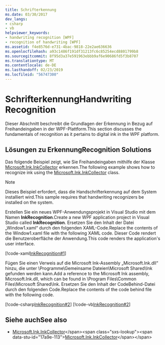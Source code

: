 ```yaml
---
title: Schrifterkennung
ms.date: 03/30/2017
dev_langs:
- csharp
- vb
helpviewer_keywords:
- handwriting recognition [WPF]
- recognition of handwriting [WPF]
ms.assetid: f4e8576d-e731-4bac-9818-22e2ae636636
ms.openlocfilehash: a93c1486f191df31213fc6c85254ecd8801799b8
ms.sourcegitcommit: 8f95d3a37e591963ebbb9af6e90686fd5f3b8707
ms.translationtype: MT
ms.contentlocale: de-DE
ms.lasthandoff: 02/23/2019
ms.locfileid: "56747300"
---
```

# <a name="handwriting-recognition"></a><span data-ttu-id="17a9e-102">Schrifterkennung</span><span class="sxs-lookup"><span data-stu-id="17a9e-102">Handwriting Recognition</span></span>
<span data-ttu-id="17a9e-103">Dieser Abschnitt beschreibt die Grundlagen der Erkennung in Bezug auf Freihandeingaben in der WPF-Plattform.</span><span class="sxs-lookup"><span data-stu-id="17a9e-103">This section discusses the fundamentals of recognition as it pertains to digital ink in the WPF platform.</span></span>  
  
## <a name="recognition-solutions"></a><span data-ttu-id="17a9e-104">Lösungen zu Erkennung</span><span class="sxs-lookup"><span data-stu-id="17a9e-104">Recognition Solutions</span></span>  
 <span data-ttu-id="17a9e-105">Das folgende Beispiel zeigt, wie Sie Freihandeingaben mithilfe der Klasse [Microsoft.Ink.InkCollector](https://docs.microsoft.com/previous-versions/dotnet/netframework-3.5/ms583683(v=vs.90)) erkennen.</span><span class="sxs-lookup"><span data-stu-id="17a9e-105">The following example shows how to recognize ink using the [Microsoft.Ink.InkCollector](https://docs.microsoft.com/previous-versions/dotnet/netframework-3.5/ms583683(v=vs.90)) class.</span></span>  
  
> [!NOTE]
>  <span data-ttu-id="17a9e-106">Dieses Beispiel erfordert, dass die Handschrifterkennung auf dem System installiert wird.</span><span class="sxs-lookup"><span data-stu-id="17a9e-106">This sample requires that handwriting recognizers be installed on the system.</span></span>  
  
 <span data-ttu-id="17a9e-107">Erstellen Sie ein neues WPF-Anwendungsprojekt in Visual Studio mit dem Namen **InkRecognition**.</span><span class="sxs-lookup"><span data-stu-id="17a9e-107">Create a new WPF application project in Visual Studio called **InkRecognition**.</span></span> <span data-ttu-id="17a9e-108">Ersetzen Sie den Inhalt der Datei „Window1.xaml“ durch den folgenden XAML-Code.</span><span class="sxs-lookup"><span data-stu-id="17a9e-108">Replace the contents of the Window1.xaml file with the following XAML code.</span></span> <span data-ttu-id="17a9e-109">Dieser Code rendert die Benutzeroberfläche der Anwendung.</span><span class="sxs-lookup"><span data-stu-id="17a9e-109">This code renders the application's user interface.</span></span>  
  
 [!code-xaml[InkRecognition#1](../../../../samples/snippets/csharp/VS_Snippets_Wpf/InkRecognition/CSharp/Window1.xaml#1)]  
  
 <span data-ttu-id="17a9e-110">Fügen Sie einen Verweis auf die Microsoft Ink-Assembly „Microsoft.Ink.dll“ hinzu, die unter \Programme\Gemeinsame Dateien\Microsoft Shared\Ink gefunden werden kann.</span><span class="sxs-lookup"><span data-stu-id="17a9e-110">Add a reference to the Microsoft Ink assembly, Microsoft.Ink.dll, which can be found in \Program Files\Common Files\Microsoft Shared\Ink.</span></span> <span data-ttu-id="17a9e-111">Ersetzen Sie den Inhalt der CodeBehind-Datei durch den folgenden Code.</span><span class="sxs-lookup"><span data-stu-id="17a9e-111">Replace the contents of the code behind file with the following code.</span></span>  
  
 [!code-csharp[InkRecognition#2](../../../../samples/snippets/csharp/VS_Snippets_Wpf/InkRecognition/CSharp/Window1.xaml.cs#2)]
 [!code-vb[InkRecognition#2](../../../../samples/snippets/visualbasic/VS_Snippets_Wpf/InkRecognition/VisualBasic/Window1.xaml.vb#2)]  
  
## <a name="see-also"></a><span data-ttu-id="17a9e-112">Siehe auch</span><span class="sxs-lookup"><span data-stu-id="17a9e-112">See also</span></span>
- <span data-ttu-id="17a9e-113">[Microsoft.Ink.InkCollector](https://docs.microsoft.com/previous-versions/dotnet/netframework-3.5/ms583683(v=vs.90))</span><span class="sxs-lookup"><span data-stu-id="17a9e-113">[Microsoft.Ink.InkCollector](https://docs.microsoft.com/previous-versions/dotnet/netframework-3.5/ms583683(v=vs.90))</span></span>
